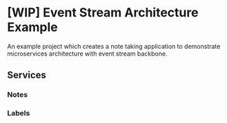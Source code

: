 # [WIP] Event Stream Architecture Example
An example project which creates a note taking application to demonstrate microservices architecture with event stream backbone.

## Services
### Notes
### Labels

